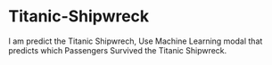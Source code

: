 # Titanic-Shipwreck
I am predict the Titanic Shipwrech, Use Machine Learning modal that predicts which Passengers Survived the Titanic Shipwreck. 
